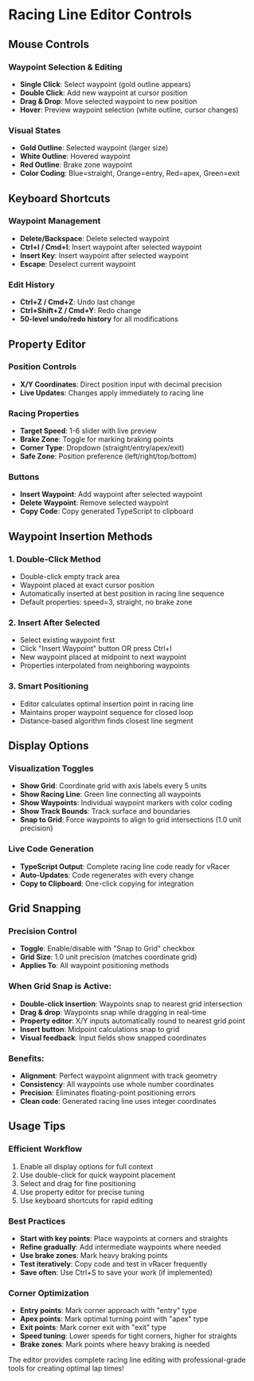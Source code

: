 # Racing Line Editor Controls

## Mouse Controls

### **Waypoint Selection & Editing**
- **Single Click**: Select waypoint (gold outline appears)
- **Double Click**: Add new waypoint at cursor position
- **Drag & Drop**: Move selected waypoint to new position
- **Hover**: Preview waypoint selection (white outline, cursor changes)

### **Visual States**
- **Gold Outline**: Selected waypoint (larger size)
- **White Outline**: Hovered waypoint  
- **Red Outline**: Brake zone waypoint
- **Color Coding**: Blue=straight, Orange=entry, Red=apex, Green=exit

## Keyboard Shortcuts

### **Waypoint Management**
- **Delete/Backspace**: Delete selected waypoint
- **Ctrl+I / Cmd+I**: Insert waypoint after selected waypoint
- **Insert Key**: Insert waypoint after selected waypoint
- **Escape**: Deselect current waypoint

### **Edit History**
- **Ctrl+Z / Cmd+Z**: Undo last change
- **Ctrl+Shift+Z / Cmd+Y**: Redo change
- **50-level undo/redo history** for all modifications

## Property Editor

### **Position Controls**
- **X/Y Coordinates**: Direct position input with decimal precision
- **Live Updates**: Changes apply immediately to racing line

### **Racing Properties**
- **Target Speed**: 1-6 slider with live preview
- **Brake Zone**: Toggle for marking braking points
- **Corner Type**: Dropdown (straight/entry/apex/exit)
- **Safe Zone**: Position preference (left/right/top/bottom)

### **Buttons**
- **Insert Waypoint**: Add waypoint after selected waypoint
- **Delete Waypoint**: Remove selected waypoint
- **Copy Code**: Copy generated TypeScript to clipboard

## Waypoint Insertion Methods

### **1. Double-Click Method**
- Double-click empty track area
- Waypoint placed at exact cursor position
- Automatically inserted at best position in racing line sequence
- Default properties: speed=3, straight, no brake zone

### **2. Insert After Selected**
- Select existing waypoint first
- Click "Insert Waypoint" button OR press Ctrl+I
- New waypoint placed at midpoint to next waypoint
- Properties interpolated from neighboring waypoints

### **3. Smart Positioning**
- Editor calculates optimal insertion point in racing line
- Maintains proper waypoint sequence for closed loop
- Distance-based algorithm finds closest line segment

## Display Options

### **Visualization Toggles**
- **Show Grid**: Coordinate grid with axis labels every 5 units
- **Show Racing Line**: Green line connecting all waypoints
- **Show Waypoints**: Individual waypoint markers with color coding
- **Show Track Bounds**: Track surface and boundaries
- **Snap to Grid**: Force waypoints to align to grid intersections (1.0 unit precision)

### **Live Code Generation**
- **TypeScript Output**: Complete racing line code ready for vRacer
- **Auto-Updates**: Code regenerates with every change
- **Copy to Clipboard**: One-click copying for integration

## Grid Snapping

### **Precision Control**
- **Toggle**: Enable/disable with "Snap to Grid" checkbox
- **Grid Size**: 1.0 unit precision (matches coordinate grid)
- **Applies To**: All waypoint positioning methods

### **When Grid Snap is Active:**
- **Double-click insertion**: Waypoints snap to nearest grid intersection
- **Drag & drop**: Waypoints snap while dragging in real-time
- **Property editor**: X/Y inputs automatically round to nearest grid point
- **Insert button**: Midpoint calculations snap to grid
- **Visual feedback**: Input fields show snapped coordinates

### **Benefits:**
- **Alignment**: Perfect waypoint alignment with track geometry
- **Consistency**: All waypoints use whole number coordinates
- **Precision**: Eliminates floating-point positioning errors
- **Clean code**: Generated racing line uses integer coordinates

## Usage Tips

### **Efficient Workflow**
1. Enable all display options for full context
2. Use double-click for quick waypoint placement
3. Select and drag for fine positioning
4. Use property editor for precise tuning
5. Use keyboard shortcuts for rapid editing

### **Best Practices**
- **Start with key points**: Place waypoints at corners and straights
- **Refine gradually**: Add intermediate waypoints where needed
- **Use brake zones**: Mark heavy braking points
- **Test iteratively**: Copy code and test in vRacer frequently
- **Save often**: Use Ctrl+S to save your work (if implemented)

### **Corner Optimization**
- **Entry points**: Mark corner approach with "entry" type
- **Apex points**: Mark optimal turning point with "apex" type  
- **Exit points**: Mark corner exit with "exit" type
- **Speed tuning**: Lower speeds for tight corners, higher for straights
- **Brake zones**: Mark points where heavy braking is needed

The editor provides complete racing line editing with professional-grade tools for creating optimal lap times!
